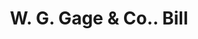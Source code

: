 ---
doi: 10.7916/D8FJ3TW9
date_other: '1890'
date_other_textual: 1890-1899
form: printed ephemera
genre:
- Invoices
name:
- W. G. Gage & Co.
object_in_context_url: https://biggert.cul.columbia.edu/items/view/ave_biggert_00920
subject_hierarchical_geographic:
- Fulton, New York, United States
subject_name:
- W. G. Gage & Co.
title: W. G. Gage & Co.. Bill
sort_title: W. G. Gage & Co.. Bill
call_number: ave_biggert_00920
coordinates:
- 43.316111111111105,-76.41833333333334
pid: ave_biggert_00920
identifiers: ave_biggert_00920
canvas_id: ldpd:396189
permalink: "/items/ave_biggert_00920/"
layout: iiif-image-page
---